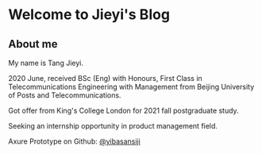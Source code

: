 # Welcome to Jieyi's Blog 
## About me

<i class="fas fa-smile"></i> My name is Tang Jieyi. 

<i class="far fa-hand-point-right"></i> 2020 June, received BSc (Eng) with Honours, First Class in Telecommunications Engineering with Management from Beijing University of Posts and Telecommunications.

<i class="fas fa-coffee"></i> Got offer from King's College London for 2021 fall postgraduate study.

<i class="fas fa-hands-helping"></i> Seeking an internship opportunity in product management field.

<i class="far fa-compass"></i> Axure  Prototype on Github: [@yibasansiji](https://github.com/Yibasansiji)


